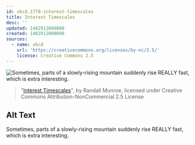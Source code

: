 ```yaml
---
id: xkcd.1778-interest-timescales
title: Interest Timescales
desc: ''
updated: 1482912000000
created: 1482912000000
sources:
  - name: xkcd
    url: 'https://creativecommons.org/licenses/by-nc/2.5/'
    license: Creative Commons 2.5
---
```

![Sometimes, parts of a slowly-rising mountain suddenly rise REALLY fast, which is extra interesting.](https://imgs.xkcd.com/comics/interest_timescales.png)
> "[Interest Timescales](https://xkcd.com/1778/)", by Randall Munroe, licensed under Creative Commons Attribution-NonCommercial 2.5 License

## Alt Text
Sometimes, parts of a slowly-rising mountain suddenly rise REALLY fast, which is extra interesting.
